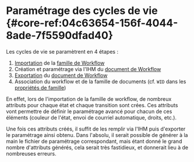 # Paramétrage des cycles de vie {#core-ref:04c63654-156f-4044-8ade-7f5590dfad40}

Les cycles de vie se paramètrent en 4 étapes :

1.  [Importation][importation] de la [famille de Workflow][WF_family]
2.  Création et paramétrage via l'IHM du [document de Workflow][WF_document]
3.  [Exportation][exportation] du [document de Workflow][WF_document]
4.  Association du workflow et de la famille de documents (cf. `WID` dans les
    [propriétés de famille][family_prop])

En effet, lors de l'importation de la famille de workflow, de nombreux attributs
pour chaque état et chaque transition sont crées. Ces attributs vont permettre
de définir le paramétrage avancé pour chacun de ces éléments (couleur de l'état,
envoi de courriel automatique, droits, etc.).

Une fois ces attributs créés, il suffit de les remplir via l'IHM puis d'exporter
le paramétrage ainsi obtenu. Dans l'absolu, il serait possible de générer à la
main le fichier de paramétrage correspondant, mais étant donné le grand nombre
d'attributs générés, cela serait très fastidieux, et donnerait lieu à de
nombreuses erreurs.

<!-- links -->
[importation]: #core-ref:2fb3284a-2424-44b2-93ae-41dc3969e093
[exportation]: #core-ref:8701cd51-0767-4620-8770-57dff9c4460a "Exportation de profil"
[WF_family]: #core-ref:b8824399-f17d-4007-adde-8a7433939273
[WF_document]: #core-ref:a2748e27-7e51-4946-9a80-d23a010e3506
[family_prop]: #core-ref:6f013eb8-33c7-11e2-be43-373b9514dea3
